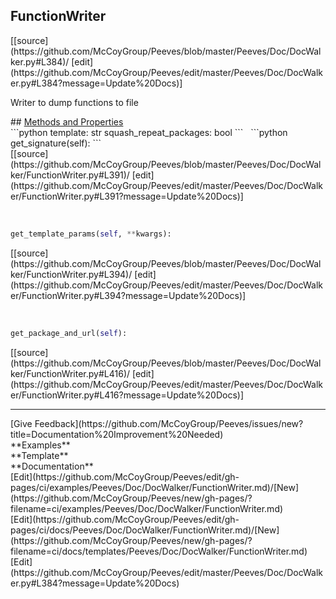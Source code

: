 ## <a id="Peeves.Doc.DocWalker.FunctionWriter">FunctionWriter</a> 

<div class="docs-source-link" markdown="1">
[[source](https://github.com/McCoyGroup/Peeves/blob/master/Peeves/Doc/DocWalker.py#L384)/
[edit](https://github.com/McCoyGroup/Peeves/edit/master/Peeves/Doc/DocWalker.py#L384?message=Update%20Docs)]
</div>

Writer to dump functions to file







<div class="collapsible-section">
 <div class="collapsible-section collapsible-section-header" markdown="1">
## <a class="collapse-link" data-toggle="collapse" href="#methods" markdown="1"> Methods and Properties</a> <a class="float-right" data-toggle="collapse" href="#methods"><i class="fa fa-chevron-down"></i></a>
 </div>
 <div class="collapsible-section collapsible-section-body collapse " id="methods" markdown="1">
 ```python
template: str
squash_repeat_packages: bool
```
<a id="Peeves.Doc.DocWalker.FunctionWriter.get_signature" class="docs-object-method">&nbsp;</a> 
```python
get_signature(self): 
```
<div class="docs-source-link" markdown="1">
[[source](https://github.com/McCoyGroup/Peeves/blob/master/Peeves/Doc/DocWalker/FunctionWriter.py#L391)/
[edit](https://github.com/McCoyGroup/Peeves/edit/master/Peeves/Doc/DocWalker/FunctionWriter.py#L391?message=Update%20Docs)]
</div>


<a id="Peeves.Doc.DocWalker.FunctionWriter.get_template_params" class="docs-object-method">&nbsp;</a> 
```python
get_template_params(self, **kwargs): 
```
<div class="docs-source-link" markdown="1">
[[source](https://github.com/McCoyGroup/Peeves/blob/master/Peeves/Doc/DocWalker/FunctionWriter.py#L394)/
[edit](https://github.com/McCoyGroup/Peeves/edit/master/Peeves/Doc/DocWalker/FunctionWriter.py#L394?message=Update%20Docs)]
</div>


<a id="Peeves.Doc.DocWalker.FunctionWriter.get_package_and_url" class="docs-object-method">&nbsp;</a> 
```python
get_package_and_url(self): 
```
<div class="docs-source-link" markdown="1">
[[source](https://github.com/McCoyGroup/Peeves/blob/master/Peeves/Doc/DocWalker/FunctionWriter.py#L416)/
[edit](https://github.com/McCoyGroup/Peeves/edit/master/Peeves/Doc/DocWalker/FunctionWriter.py#L416?message=Update%20Docs)]
</div>
 </div>
</div>











---


<div markdown="1" class="text-secondary fs-3">
<div class="container">
  <div class="row">
   <div class="col" markdown="1">
[Give Feedback](https://github.com/McCoyGroup/Peeves/issues/new?title=Documentation%20Improvement%20Needed)   
</div>
   <div class="col" markdown="1">
   
</div>
   <div class="col" markdown="1">
   
</div>
   <div class="col" markdown="1">
   
</div>
   <div class="col" markdown="1">
   
</div>
   <div class="col" markdown="1">
   
</div>
</div>
  <div class="row">
   <div class="col" markdown="1">
**Examples**   
</div>
   <div class="col" markdown="1">
**Template**   
</div>
   <div class="col" markdown="1">
**Documentation**   
</div>
</div>
  <div class="row">
   <div class="col" markdown="1">
[Edit](https://github.com/McCoyGroup/Peeves/edit/gh-pages/ci/examples/Peeves/Doc/DocWalker/FunctionWriter.md)/[New](https://github.com/McCoyGroup/Peeves/new/gh-pages/?filename=ci/examples/Peeves/Doc/DocWalker/FunctionWriter.md)   
</div>
   <div class="col" markdown="1">
[Edit](https://github.com/McCoyGroup/Peeves/edit/gh-pages/ci/docs/Peeves/Doc/DocWalker/FunctionWriter.md)/[New](https://github.com/McCoyGroup/Peeves/new/gh-pages/?filename=ci/docs/templates/Peeves/Doc/DocWalker/FunctionWriter.md)   
</div>
   <div class="col" markdown="1">
[Edit](https://github.com/McCoyGroup/Peeves/edit/master/Peeves/Doc/DocWalker.py#L384?message=Update%20Docs)   
</div>
</div>
</div>
</div>